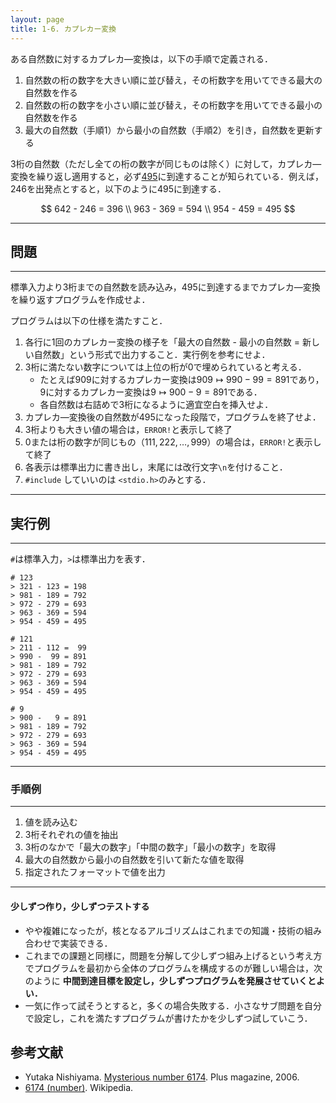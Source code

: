 ```yaml
---
layout: page
title: 1-6. カプレカー変換
---
```


ある自然数に対するカプレカ―変換は，以下の手順で定義される．

1. 自然数の桁の数字を大きい順に並び替え，その桁数字を用いてできる最大の自然数を作る
2. 自然数の桁の数字を小さい順に並び替え，その桁数字を用いてできる最小の自然数を作る
3. 最大の自然数（手順1）から最小の自然数（手順2）を引き，自然数を更新する

3桁の自然数（ただし全ての桁の数字が同じものは除く）に対して，カプレカ―変換を繰り返し適用すると，必ず[495](https://en.wikipedia.org/wiki/495_(number))に到達することが知られている．例えば，$246$を出発点とすると，以下のように$495$に到達する．

$$
642 - 246 = 396 \\
963 - 369 = 594 \\
954 - 459 = 495
$$

---
## 問題
---
標準入力より3桁までの自然数を読み込み，$495$に到達するまでカプレカ―変換を繰り返すプログラムを作成せよ．

プログラムは以下の仕様を満たすこと．

1. 各行に1回のカプレカー変換の様子を「最大の自然数 - 最小の自然数 = 新しい自然数」という形式で出力すること．実行例を参考にせよ．
1. 3桁に満たない数字については上位の桁が$0$で埋められていると考える．
   - たとえば$909$に対するカプレカー変換は$909 \mapsto 990 -  99 = 891$であり，$9$に対するカプレカー変換は$9 \mapsto 900 - 9 = 891$である．
   - 各自然数は右詰めで3桁になるように適宜空白を挿入せよ．
1. カプレカ―変換後の自然数が495になった段階で，プログラムを終了せよ．
1. 3桁よりも大きい値の場合は，`ERROR!`と表示して終了
1. $0$または桁の数字が同じもの（$111,222,\dots,999$）の場合は，`ERROR!`と表示して終了
1. 各表示は標準出力に書き出し，末尾には改行文字`\n`を付けること．
1. `#include` していいのは `<stdio.h>`のみとする．




---
## 実行例
---
`#`は標準入力，`>`は標準出力を表す．

```
# 123
> 321 - 123 = 198
> 981 - 189 = 792
> 972 - 279 = 693
> 963 - 369 = 594
> 954 - 459 = 495
```

```
# 121
> 211 - 112 =  99
> 990 -  99 = 891
> 981 - 189 = 792
> 972 - 279 = 693
> 963 - 369 = 594
> 954 - 459 = 495
```

```
# 9
> 900 -   9 = 891
> 981 - 189 = 792
> 972 - 279 = 693
> 963 - 369 = 594
> 954 - 459 = 495
```

---
### 手順例
---

1. 値を読み込む
1. 3桁それぞれの値を抽出
1. 3桁のなかで「最大の数字」「中間の数字」「最小の数字」を取得
1. 最大の自然数から最小の自然数を引いて新たな値を取得
1. 指定されたフォーマットで値を出力

---
#### 少しずつ作り，少しずつテストする

- やや複雑になったが，核となるアルゴリズムはこれまでの知識・技術の組み合わせで実装できる．
- これまでの課題と同様に，問題を分解して少しずつ組み上げるという考え方でプログラムを最初から全体のプログラムを構成するのが難しい場合は，次のように **中間到達目標を設定し，少しずつプログラムを発展させていくとよい．**
- 一気に作って試そうとすると，多くの場合失敗する．小さなサブ問題を自分で設定し，これを満たすプログラムが書けたかを少しずつ試していこう．

## 参考文献

+ Yutaka Nishiyama. [Mysterious number 6174](https://plus.maths.org/content/os/issue38/features/nishiyama/index). Plus magazine, 2006.
+ [6174 (number)](https://en.wikipedia.org/wiki/6174_(number)). Wikipedia.
